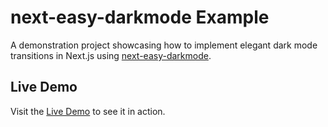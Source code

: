 # next-easy-darkmode Example

A demonstration project showcasing how to implement elegant dark mode transitions in Next.js using [next-easy-darkmode](https://github.com/superjump22/next-easy-darkmode).

## Live Demo

Visit the [Live Demo](https://next-easy-darkmode-example.vercel.app) to see it in action.

